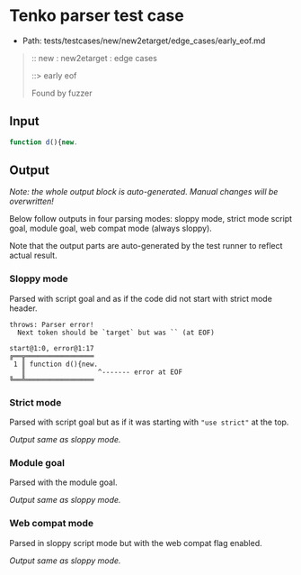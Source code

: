 # Tenko parser test case

- Path: tests/testcases/new/new2etarget/edge_cases/early_eof.md

> :: new : new2etarget : edge cases
>
> ::> early eof
>
> Found by fuzzer


## Input

`````js
function d(){new.
`````

## Output

_Note: the whole output block is auto-generated. Manual changes will be overwritten!_

Below follow outputs in four parsing modes: sloppy mode, strict mode script goal, module goal, web compat mode (always sloppy).

Note that the output parts are auto-generated by the test runner to reflect actual result.

### Sloppy mode

Parsed with script goal and as if the code did not start with strict mode header.

`````
throws: Parser error!
  Next token should be `target` but was `` (at EOF)

start@1:0, error@1:17
╔══╦═════════════════
 1 ║ function d(){new.
   ║                  ^------- error at EOF
╚══╩═════════════════

`````

### Strict mode

Parsed with script goal but as if it was starting with `"use strict"` at the top.

_Output same as sloppy mode._

### Module goal

Parsed with the module goal.

_Output same as sloppy mode._

### Web compat mode

Parsed in sloppy script mode but with the web compat flag enabled.

_Output same as sloppy mode._
